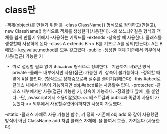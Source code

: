 # class란

-객체(object)를 만들기 위한 틀
-class ClassName{} 형식으로 정의하고(만들고),
new ClassName() 형식으로 객체를 생성한다(사용한다). -왜 쓰느냐? 같은 형식의 객체를 쉽게 만들기 위해서 -사용하는 키워드들
-extends -상속할 때 사용한다. 클래스를 생성할때 사용하게 된다
-class A extends B << B를 기초로 A를 정의(만든다). A는 B에있는 key,value,method를 모두 갖고있다
-public -생성한 객체 기준에서 외부에서 사용(접근) 가능한 키

- 따로 설정할 필요 없이 this.abcd 형식으로 정의한다. -지금까지 써왔던 방식
  -private -클래스 내부에서만 사용(접근) 가능한 키, 상속이 불가능하다. -정의할 때 앞에 #을 붙인다.
  (형식으로 정해줌으로써 실수를 줄이기위해쓴다)
  -this.#abcd로 클래스 내에서 사용이 가능하지만 obj.#abcd로는 사용할수 없다.
  -protected -클래스 내부에서만 사용(접근) 가능한 키, 상속이 가능하다. -정의할때 앞에 \_를 붙인다. -단, javascript에서 소용이없었다.<< 테스트결과 public과 똑같이 사용이 가능했다 << 외부에서 사용할수없어야하지만 사용이 가능했다.

-static -클래스 자체로 사용 가능한 함수, 키 정의 -기존에 obj.add 와 같이 사용했던 방식이 아닌 ClassName.add 처럼 클래스 자체에 .을 붙여서 호출 , 가져온다 (사용한다)
